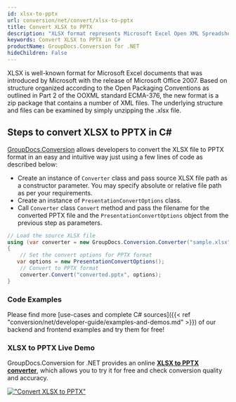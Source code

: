 ```yaml
---
id: xlsx-to-pptx
url: conversion/net/convert/xlsx-to-pptx
title: Convert XLSX to PPTX
description: "XLSX format represents Microsoft Excel Open XML Spreadsheet with .xlsx extension. Learn how to convert XLSX to PPTX file programmatically in C# language using GroupDocs.Conversion for .NET library."
keywords: Convert XLSX to PPTX in C#
productName: GroupDocs.Conversion for .NET
hideChildren: False
---
```


XLSX is well-known format for Microsoft Excel documents that was introduced by Microsoft with the release of Microsoft Office 2007. Based on structure organized according to the Open Packaging Conventions as outlined in Part 2 of the OOXML standard ECMA-376, the new format is a zip package that contains a number of XML files. The underlying structure and files can be examined by simply unzipping the .xlsx file.

## Steps to convert XLSX to PPTX in C#

[GroupDocs.Conversion](https://products.groupdocs.com/conversion/net) allows developers to convert the XLSX file to PPTX format in an easy and intuitive way just using a few lines of code as described below:

* Create an instance of `Converter` class and pass source XLSX file path as a constructor parameter. You may specify absolute or relative file path as per your requirements. 
* Create an instance of `PresentationConvertOptions` class.
* Call `Converter` class `Convert` method and pass the filename for the converted PPTX file and the `PresentationConvertOptions` object from the previous step as parameters.

```csharp
// Load the source XLSX file
using (var converter = new GroupDocs.Conversion.Converter("sample.xlsx"))
{
    // Set the convert options for PPTX format
   var options = new PresentationConvertOptions();
    // Convert to PPTX format
    converter.Convert("converted.pptx", options);
}
```

### Code Examples

Please find more [use-cases and complete C# sources]({{< ref "conversion/net/developer-guide/examples-and-demos.md" >}}) of our backend and frontend examples and try them for free!

### XLSX to PPTX Live Demo

GroupDocs.Conversion for .NET provides an online [**XLSX to PPTX converter**](https://products.groupdocs.app/conversion/xlsx-to-pptx), which allows you to try it for free and check conversion quality and accuracy.

[!["Convert XLSX to PPTX"](conversion/net/images/convert-to-pptx/convert-xlsx-to-pptx.png)](https://products.groupdocs.app/conversion/xlsx-to-pptx)